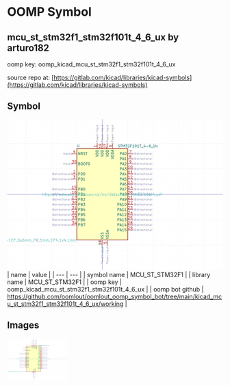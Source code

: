 # OOMP Symbol  
## mcu_st_stm32f1_stm32f101t_4_6_ux  by arturo182  
  
oomp key: oomp_kicad_mcu_st_stm32f1_stm32f101t_4_6_ux  
  
source repo at: [https://gitlab.com/kicad/libraries/kicad-symbols](https://gitlab.com/kicad/libraries/kicad-symbols)  
## Symbol  
  
[![working.png](working_600.png)](working.png)  
| name | value | 
| --- | --- | 
| symbol name | MCU_ST_STM32F1 | 
| library name | MCU_ST_STM32F1 | 
| oomp key | oomp_kicad_mcu_st_stm32f1_stm32f101t_4_6_ux | 
| oomp bot github | https://github.com/oomlout/oomlout_oomp_symbol_bot/tree/main/kicad_mcu_st_stm32f1_stm32f101t_4_6_ux/working | 
## Images  
  
[![working.png](working_140.png)](working.png)  

